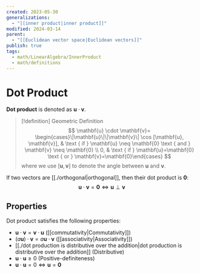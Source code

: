 ```yaml
---
created: 2023-05-30
generalizations:
  - "[[inner product|inner product]]"
modified: 2024-03-14
parent:
  - "[[Euclidean vector space|Euclidean vectors]]"
publish: true
tags:
  - math/LinearAlgebra/InnerProduct
  - math/definitions
---
```


# Dot Product

**Dot product** is denoted as $\mathbf{u} \cdot \mathbf{v}$.

> [!definition] Geometric Definition
> $$
 \mathbf{u} \cdot \mathbf{v}= \begin{cases}\|\mathbf{u}\|\|\mathbf{v}\| \cos [\mathbf{u}, \mathbf{v}], & \text { if } \mathbf{u} \neq \mathbf{0} \text { and } \mathbf{v} \neq \mathbf{0} \\ 0, & \text { if } \mathbf{u}=\mathbf{0} \text { or } \mathbf{v}=\mathbf{0}\end{cases}
> $$
> where we use $[\mathbf{u}, \mathbf{v}]$ to denote the angle between $\mathbf{u}$ and $\mathbf{v}$.

If two vectors are [[./orthogonal|orthogonal]], then their dot product is $\mathbf{0}$:
$$
\mathbf{u}\cdot \mathbf{v} = \mathbf{0} \iff \mathbf{u} \perp \mathbf{v}
$$


## Properties
Dot product satisfies the following properties:
- $\mathbf{u}\cdot \mathbf{v} = \mathbf{v}\cdot\mathbf{u}$ ([[commutativity|Commutativity]])
- $(a\mathbf{u})\cdot \mathbf{v} = a\mathbf{u}\cdot \mathbf{v}$ ([[associativity|Associativity]])
- [[./dot production is distributive over the addition|dot production is distributive over the addition]] (Distributive)
- $\mathbf{u}\cdot \mathbf{u} \ge 0$ (Positive-definiteness)
- $\mathbf{u}\cdot \mathbf{u} = 0 \iff \mathbf{u} = \mathbf{0}$